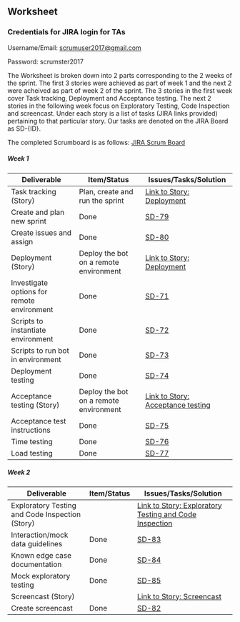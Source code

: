 ## Worksheet

### Credentials for JIRA login for TAs
Username/Email: scrumuser2017@gmail.com

Password: scrumster2017

The Worksheet is broken down into 2 parts corresponding to the 2 weeks of the sprint. The first 3 stories were achieved as part of week 1 and the next 2 were acheived as part of week 2 of the sprint. The 3 stories in the first week cover Task tracking, Deployment and Acceptance testing. The next 2 stories in the following week focus on Exploratory Testing, Code Inspection and screencast. Under each story is a list of tasks (JIRA links provided) pertaining to that particular story. Our tasks are denoted on the JIRA Board as SD-{ID}.

The completed Scrumboard is as follows: [JIRA Scrum Board]()

##### Week 1

| Deliverable   | Item/Status   |  Issues/Tasks/Solution
| ------------- | ------------  |  ------------
| Task tracking (Story)      | Plan, create and run the sprint          | [Link to Story: Deployment](https://scrumster.atlassian.net/browse/SD-78)
| Create and plan new sprint    | Done             |   [SD-79](https://scrumster.atlassian.net/browse/SD-79)
| Create issues and assign     | Done            |  [SD-80](https://scrumster.atlassian.net/browse/SD-80)
| Deployment (Story)      | Deploy the bot on a remote environment          | [Link to Story: Deployment](https://scrumster.atlassian.net/browse/SD-67)
| Investigate options for remote environment     | Done             | [SD-71](https://scrumster.atlassian.net/browse/SD-71)
| Scripts to instantiate environment     | Done             |  [SD-72](https://scrumster.atlassian.net/browse/SD-72)
| Scripts to run bot in environment      | Done             |  [SD-73](https://scrumster.atlassian.net/browse/SD-73)
| Deployment testing      | Done             |  [SD-74](https://scrumster.atlassian.net/browse/SD-74)
| Acceptance testing (Story)      | Deploy the bot on a remote environment          | [Link to Story: Acceptance testing](https://scrumster.atlassian.net/browse/SD-68)
| Acceptance test instructions     | Done             | [SD-75](https://scrumster.atlassian.net/browse/SD-75)
| Time testing     | Done             |  [SD-76](https://scrumster.atlassian.net/browse/SD-76)
| Load testing     | Done             |  [SD-77](https://scrumster.atlassian.net/browse/SD-77)

##### Week 2

| Deliverable   | Item/Status   |  Issues/Tasks/Solution
| ------------- | ------------  |  ------------
| Exploratory Testing and Code Inspection (Story)     |           | [Link to Story: Exploratory Testing and Code Inspection](https://scrumster.atlassian.net/browse/SD-69)
| Interaction/mock data guidelines    | Done             |   [SD-83](https://scrumster.atlassian.net/browse/SD-83)
| Known edge case documentation     | Done            |  [SD-84](https://scrumster.atlassian.net/browse/SD-84)
| Mock exploratory testing      | Done             | [SD-85](https://scrumster.atlassian.net/browse/SD-85)
| Screencast (Story)   |           | [Link to Story: Screencast](https://scrumster.atlassian.net/browse/SD-70)
| Create screencast      | Done             | [SD-82 ](https://scrumster.atlassian.net/browse/SD-82)


